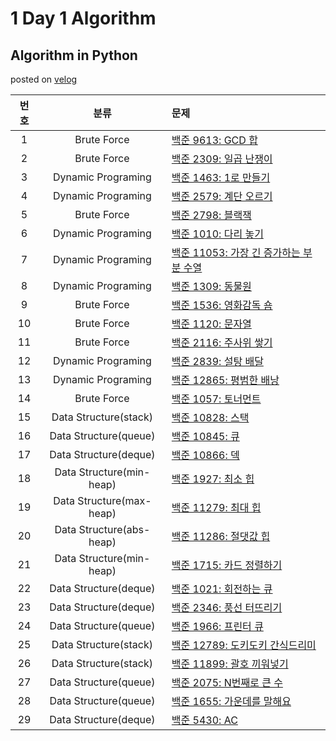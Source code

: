 # 1 Day 1 Algorithm

## Algorithm in Python
posted on [velog](https://velog.io/@highcho/series/Algorithm)
  
  
| 번호 | 분류 | 문제 |
| :----: | :----: | :--- |
| 1 | Brute Force | [백준 9613: GCD 합](https://www.acmicpc.net/problem/9613) |
| 2 | Brute Force | [백준 2309: 일곱 난쟁이](https://www.acmicpc.net/problem/2309) |
| 3 | Dynamic Programing | [백준 1463: 1로 만들기](https://www.acmicpc.net/problem/1463) |
| 4 | Dynamic Programing | [백준 2579: 계단 오르기](https://www.acmicpc.net/problem/2579) |
| 5 | Brute Force | [백준 2798: 블랙잭](https://www.acmicpc.net/problem/2798) |
| 6 | Dynamic Programing | [백준 1010: 다리 놓기](https://www.acmicpc.net/problem/1010) |
| 7 | Dynamic Programing | [백준 11053: 가장 긴 증가하는 부분 수열](https://www.acmicpc.net/problem/11053) |
| 8 | Dynamic Programing | [백준 1309: 동물원](https://www.acmicpc.net/problem/1309) |
| 9 | Brute Force | [백준 1536: 영화감독 숌](https://www.acmicpc.net/problem/1536) |
| 10 | Brute Force | [백준 1120: 문자열](https://www.acmicpc.net/problem/1120) |
| 11 | Brute Force | [백준 2116: 주사위 쌓기](https://www.acmicpc.net/problem/2116) |
| 12 | Dynamic Programing | [백준 2839: 설탕 배달](https://www.acmicpc.net/problem/2839) |
| 13 | Dynamic Programing | [백준 12865: 평범한 배낭](https://www.acmicpc.net/problem/12865) |
| 14 | Brute Force | [백준 1057: 토너먼트](https://www.acmicpc.net/problem/1057) |
| 15 | Data Structure(stack) | [백준 10828: 스택](https://www.acmicpc.net/problem/10828) |
| 16 | Data Structure(queue) | [백준 10845: 큐](https://www.acmicpc.net/problem/10845) |
| 17 |  Data Structure(deque) | [백준 10866: 덱](https://www.acmicpc.net/problem/10866) |
| 18 |  Data Structure(min-heap) | [백준 1927: 최소 힙](https://www.acmicpc.net/problem/1927) |
| 19 |  Data Structure(max-heap) | [백준 11279: 최대 힙](https://www.acmicpc.net/problem/11279) |
| 20 |  Data Structure(abs-heap) | [백준 11286: 절댓값 힙](https://www.acmicpc.net/problem/11286) |
| 21 |  Data Structure(min-heap) | [백준 1715: 카드 정렬하기](https://www.acmicpc.net/problem/1715) |
| 22 |  Data Structure(deque) | [백준 1021: 회전하는 큐](https://www.acmicpc.net/problem/1021) |
| 23 |  Data Structure(deque) | [백준 2346: 풍선 터뜨리기](https://www.acmicpc.net/problem/2346) |
| 24 | Data Structure(queue) | [백준 1966: 프린터 큐](https://www.acmicpc.net/problem/1966) |
| 25 | Data Structure(stack) | [백준 12789: 도키도키 간식드리미](https://www.acmicpc.net/problem/12789) |
| 26 | Data Structure(stack) | [백준 11899: 괄호 끼워넣기](https://www.acmicpc.net/problem/11899) |
| 27 | Data Structure(queue) | [백준 2075: N번째로 큰 수](https://www.acmicpc.net/problem/2075) |
| 28 | Data Structure(queue) | [백준 1655: 가운데를 말해요](https://www.acmicpc.net/problem/1655) |
| 29 | Data Structure(deque) | [백준 5430: AC](https://www.acmicpc.net/problem/5430) |